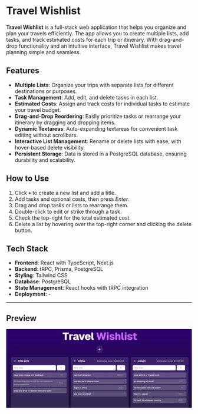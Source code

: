 # Travel Wishlist

**Travel Wishlist** is a full-stack web application that helps you organize and plan your travels efficiently. The app allows you to create multiple lists, add tasks, and track estimated costs for each trip or itinerary. With drag-and-drop functionality and an intuitive interface, Travel Wishlist makes travel planning simple and seamless.

## Features
- **Multiple Lists**: Organize your trips with separate lists for different destinations or purposes.
- **Task Management**: Add, edit, and delete tasks in each list.
- **Estimated Costs**: Assign and track costs for individual tasks to estimate your travel budget.
- **Drag-and-Drop Reordering**: Easily prioritize tasks or rearrange your itinerary by dragging and dropping items.
- **Dynamic Textareas**: Auto-expanding textareas for convenient task editing without scrollbars.
- **Interactive List Management**: Rename or delete lists with ease, with hover-based delete visibility.
- **Persistent Storage**: Data is stored in a PostgreSQL database, ensuring durability and scalability.

## How to Use
1. Click **`+`** to create a new list and add a title.
2. Add tasks and optional costs, then press *Enter*.
3. Drag and drop tasks or lists to rearrange them.
4. Double-click to edit or strike through a task.
5. Check the top-right for the total estimated cost.
6. Delete a list by hovering over the top-right corner and clicking the delete button.

## Tech Stack
- **Frontend**: React with TypeScript, Next.js
- **Backend**: tRPC, Prisma, PostgreSQL
- **Styling**: Tailwind CSS
- **Database**: PostgreSQL
- **State Management**: React hooks with tRPC integration
- **Deployment**: -

---

## Preview

![App Preview](example.png)


